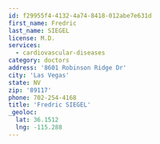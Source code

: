 ```yaml
---
id: f29955f4-4132-4a74-8418-012abe7e631d
first_name: Fredric
last_name: SIEGEL
license: M.D.
services:
  - cardiovascular-diseases
category: doctors
address: '8601 Robinson Ridge Dr'
city: 'Las Vegas'
state: NV
zip: '89117'
phone: 702-254-4168
title: 'Fredric SIEGEL'
_geoloc:
  lat: 36.1512
  lng: -115.288
---
```

